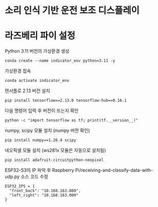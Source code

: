 # 소리 인식 기반 운전 보조 디스플레이

# 라즈베리 파이 설정
Python 3.11 버전의 가상환경 생성
```
conda create --name indicator_env python=3.11 -y
```
가상환경 접속
```
conda activate indicator_env
```
텐서플로 2.13 버전 설치
```
pip install tensorflow==2.13.0 tensorflow-hub==0.16.1
```
다음 명령어 입력 후 버전이 뜨는지 확인
```
python -c "import tensorflow as tf; print(tf.__version__)"
```
numpy, scipy 모듈 설치 (numpy 버전 확인)
```
pip install numpy==1.26.4 scipy
```
네오픽셀 모듈 설치 (ws281x 모듈은 자동으로 설치됨)
```
pip install adafruit-circuitpython-neopixel
```
ESP32-S3의 IP 파악 후 Raspberry Pi/receiving-and-classify-data-with-udp.py 소스 코드 수정
```
ESP32_IPS = {
  "front_back": "10.168.163.000",
  "left_right": "10.168.163.000"
}
```
